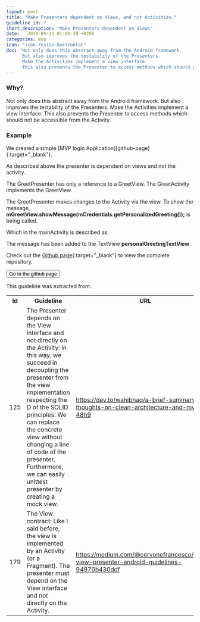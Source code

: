 ```yaml
---
layout: post
title: "Make Presenters dependent on Views, and not Activities."
guideline_id: 7
short_description: "Make Presenters dependent on Views"
date:   2019-05-21 01:00:20 +0200
categories: mvp
icon: "icon-resize-horizontal"
doc: "Not only does this abstract away from the Android framework. 
      But also improves the testability of the Presenters. 
      Make the Activities implement a view interface. 
      This also prevents the Presenter to access methods which should not be accessible from the Activity. "
---
```

<h3>Why?</h3>
Not only does this abstract away from the Android framework. 
But also improves the testability of the Presenters. 
Make the Activities implement a view interface. 
This also prevents the Presenter to access methods which should not be accessible from the Activity. 

<h3>Example</h3>
We created a simple [MVP login Application][github-page]{:target="_blank"}.

As described above the presenter is dependent on views and not the activity.

<script src="https://gist.github.com/Geertdepont/7e57da2825201c7246ad8599e9fb9abd.js"></script>

The GreetPresenter has only a reference to a GreetView.
The GreetActivity implements the GreetView.

<script src="https://gist.github.com/Geertdepont/a75d3679705df490bdae794dfcc1bbee.js"></script>

The GreetPresenter makes changes to the Activity via the view.
To show the message, <b>mGreetView.showMessage(mCredentials.getPersonalizedGreeting());</b> is being called.

Which in the mainActivity is described as:
<script src="https://gist.github.com/Geertdepont/da05a619efc529decd2db3c7c0298d3f.js"></script>

The message has been added to the TextView <b>personalGreetingTextView</b>.

Check out the [Github page][github-page]{:target="_blank"} to view the complete repository.

<a href="https://github.com/Geertdepont/bachelor_thesis/tree/master/MVPLogin" target="_blank"><button type="button" class="btn btn-primary btn-icon-right">Go to the github page</button></a>

This guideline was extracted from:
<table id="guidelinelinks">
  <tr>
    <th>Id</th>
    <th>Guideline</th>
    <th>URL</th>
  </tr>
    <tr>
      <td>125</td>
      <td>The Presenter depends on the View interface and not directly on the Activity: in this way, we succeed in decoupling the presenter from the view implementation respecting the D of the SOLID principles. We can replace the concrete view without changing a line of code of the presenter. Furthermore, we can easily unittest presenter by creating a mock view.</td>
     <td><a href="https://dev.to/wahibhaq/a-brief-summary-of-thoughts-on-clean-architecture-and-mvp-48h9" target="_blank">https://dev.to/wahibhaq/a-brief-summary-of-thoughts-on-clean-architecture-and-mvp-48h9</a></td>
    </tr>   
    <tr>
      <td>179</td>
      <td>The View contract: Like I said before, the view is implemented by an Activity (or a Fragment). The presenter must depend on the View interface and not directly on the Activity.</td>
     <td><a href="https://medium.com/@cervonefrancesco/model-view-presenter-android-guidelines-94970b430ddf" target="_blank">https://medium.com/@cervonefrancesco/model-view-presenter-android-guidelines-94970b430ddf</a></td>
    </tr>   
</table>

[github-page]: https://github.com/Geertdepont/bachelor_thesis/tree/master/MVPLogin